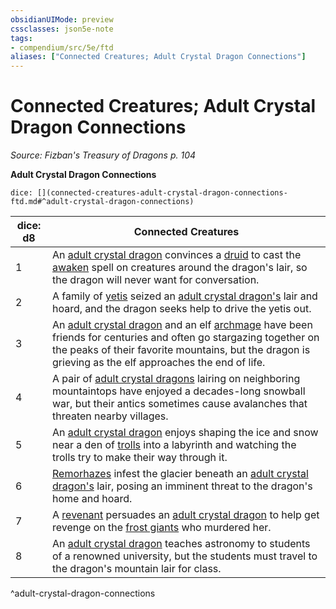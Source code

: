 ```yaml
---
obsidianUIMode: preview
cssclasses: json5e-note
tags:
- compendium/src/5e/ftd
aliases: ["Connected Creatures; Adult Crystal Dragon Connections"]
---
```

# Connected Creatures; Adult Crystal Dragon Connections
*Source: Fizban's Treasury of Dragons p. 104* 

**Adult Crystal Dragon Connections**

`dice: [](connected-creatures-adult-crystal-dragon-connections-ftd.md#^adult-crystal-dragon-connections)`

| dice: d8 | Connected Creatures |
|----------|---------------------|
| 1 | An [adult crystal dragon](/2-Mechanics/CLI/bestiary/dragon/adult-crystal-dragon-ftd.md) convinces a [druid](/2-Mechanics/CLI/bestiary/humanoid/druid.md) to cast the [awaken](/2-Mechanics/CLI/spells/awaken.md) spell on creatures around the dragon's lair, so the dragon will never want for conversation. |
| 2 | A family of [yetis](/2-Mechanics/CLI/bestiary/monstrosity/yeti.md) seized an [adult crystal dragon's](/2-Mechanics/CLI/bestiary/dragon/adult-crystal-dragon-ftd.md) lair and hoard, and the dragon seeks help to drive the yetis out. |
| 3 | An [adult crystal dragon](/2-Mechanics/CLI/bestiary/dragon/adult-crystal-dragon-ftd.md) and an elf [archmage](/2-Mechanics/CLI/bestiary/humanoid/archmage.md) have been friends for centuries and often go stargazing together on the peaks of their favorite mountains, but the dragon is grieving as the elf approaches the end of life. |
| 4 | A pair of [adult crystal dragons](/2-Mechanics/CLI/bestiary/dragon/adult-crystal-dragon-ftd.md) lairing on neighboring mountaintops have enjoyed a decades-long snowball war, but their antics sometimes cause avalanches that threaten nearby villages. |
| 5 | An [adult crystal dragon](/2-Mechanics/CLI/bestiary/dragon/adult-crystal-dragon-ftd.md) enjoys shaping the ice and snow near a den of [trolls](/2-Mechanics/CLI/bestiary/giant/troll.md) into a labyrinth and watching the trolls try to make their way through it. |
| 6 | [Remorhazes](/2-Mechanics/CLI/bestiary/monstrosity/remorhaz.md) infest the glacier beneath an [adult crystal dragon's](/2-Mechanics/CLI/bestiary/dragon/adult-crystal-dragon-ftd.md) lair, posing an imminent threat to the dragon's home and hoard. |
| 7 | A [revenant](/2-Mechanics/CLI/bestiary/undead/revenant.md) persuades an [adult crystal dragon](/2-Mechanics/CLI/bestiary/dragon/adult-crystal-dragon-ftd.md) to help get revenge on the [frost giants](/2-Mechanics/CLI/bestiary/giant/frost-giant.md) who murdered her. |
| 8 | An [adult crystal dragon](/2-Mechanics/CLI/bestiary/dragon/adult-crystal-dragon-ftd.md) teaches astronomy to students of a renowned university, but the students must travel to the dragon's mountain lair for class. |
^adult-crystal-dragon-connections